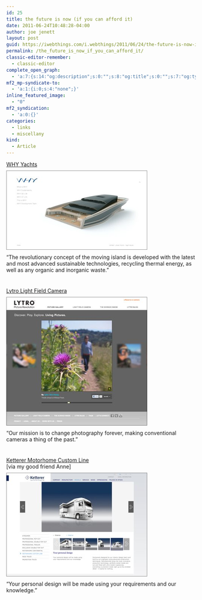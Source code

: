```yaml
---
id: 25
title: the future is now (if you can afford it)
date: 2011-06-24T10:48:28-04:00
author: joe jenett
layout: post
guid: https://iwebthings.com/i.webthings/2011/06/24/the-future-is-now-if-you-can-afford-it/
permalink: /the_future_is_now_if_you_can_afford_it/
classic-editor-remember:
  - classic-editor
complete_open_graph:
  - 'a:7:{s:14:"og:description";s:0:"";s:8:"og:title";s:0:"";s:7:"og:type";s:0:"";s:12:"twitter:card";s:7:"summary";s:15:"twitter:creator";s:0:"";s:19:"twitter:description";s:0:"";s:8:"og:image";s:0:"";}'
mf2_mp-syndicate-to:
  - 'a:1:{i:0;s:4:"none";}'
inline_featured_image:
  - "0"
mf2_syndication:
  - 'a:0:{}'
categories:
  - links
  - miscellany
kind:
  - Article
---
```

[WHY Yachts](http://www.why-yachts.com/)  
[<img style="border: none; margin: 8px 0;" src="/images/why.jpg" alt="WHY Yachts" />](http://www.why-yachts.com/)  
&#8220;The revolutionary concept of the moving island is developed with the latest and most advanced sustainable technologies, recycling thermal energy, as well as any organic and inorganic waste.&#8221;

<p style="padding-top: 24px;">
  <a href="http://www.lytro.com/">Lytro Light Field Camera</a><br /> <a href="http://www.lytro.com/"><img style="border: none; margin: 8px 0;" src="/images/lytro.jpg" alt="Lytro Light Field Camera" /></a><br /> &#8220;Our mission is to change photography forever, making conventional cameras a thing of the past.&#8221;
</p>

<p style="padding-top: 24px;">
  <a href="http://www.ketterer-trucks.de/en/models/model/motorhome-custom-line.html">Ketterer Motorhome Custom Line</a><br /> [via my good friend Anne]<br /> <a href="http://www.ketterer-trucks.de/en/models/model/motorhome-custom-line.html"><img style="border: none; margin: 8px 0;" src="/images/ketterer.jpg" alt="Ketterer Motorhome Custom Line" /></a><br /> &#8220;Your personal design will be made using your requirements and our knowledge.&#8221;
</p>